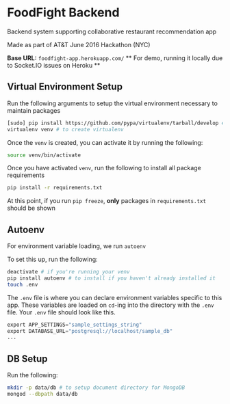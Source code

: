 # FoodFight Backend 

Backend system supporting collaborative restaurant recommendation app

Made as part of AT&T June 2016 Hackathon (NYC)

**Base URL:** `foodfight-app.herokuapp.com/`
** For demo, running it locally due to Socket.IO issues on Heroku ** 


## Virtual Environment Setup
Run the following arguments to setup the virtual environment necessary to maintain packages 

```bash 
[sudo] pip install https://github.com/pypa/virtualenv/tarball/develop # to update virtualenv
virtualenv venv # to create virtualenv 
```

Once the `venv` is created, you can activate it by running the following: 

```bash 
source venv/bin/activate 
```

Once you have activated `venv`, run the following to install all package requirements

```bash 
pip install -r requirements.txt
```

At this point, if you run `pip freeze`, **only** packages in `requirements.txt` should be shown 


## Autoenv 
For environment variable loading, we run `autoenv` 

To set this up, run the following: 

```bash 
deactivate # if you're running your venv
pip install autoenv # to install if you haven't already installed it 
touch .env 
```

The `.env` file is where you can declare environment variables specific to this app.  These variables are loaded on `cd`-ing into the directory with the `.env` file.  Your `.env` file should look like this.  

```python
export APP_SETTINGS="sample_settings_string"
export DATABASE_URL="postgresql://localhost/sample_db"
... 
```

## DB Setup 
Run the following: 

```bash
mkdir -p data/db # to setup document directory for MongoDB 
mongod --dbpath data/db 
```






